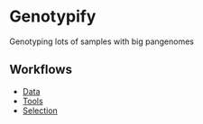 # Genotypify
Genotyping lots of samples with big pangenomes

## Workflows

- [Data](workflows/01_Data.md)
- [Tools](workflows/02_Tools.md)
- [Selection](workflows/03_Selection.md)

